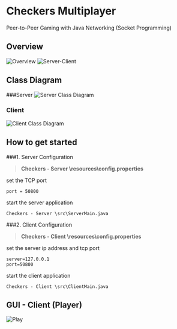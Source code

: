 # Checkers Multiplayer
Peer-to-Peer Gaming with Java Networking (Socket Programming)

## Overview
![Overview](https://github.com/tk-codes/checkers/blob/master/Documentation/overview.png)
![Server-Client](https://github.com/tk-codes/checkers/blob/master/Documentation/server_client.PNG)

## Class Diagram
###Server
![Server Class Diagram](https://github.com/tk-codes/checkers/blob/master/Checkers%20-%20Server/doc/ServerSide.png)

### Client
![Client Class Diagram](https://github.com/tk-codes/checkers/blob/master/Checkers%20-%20Client/doc/ClientSide.png)

## How to get started
###1. Server Configuration

> **Checkers - Server \resources\config.properties**

set the TCP port
```
port = 50800
```

start the server application
```
Checkers - Server \src\ServerMain.java
```

###2. Client Configuration

> **Checkers - Client \resources\config.properties**

set the server ip address and tcp port
```
server=127.0.0.1
port=50800
```

start the client application
```
Checkers - Client \src\ClientMain.java
```

## GUI - Client (Player)
![Play](https://github.com/tk-codes/checkers/blob/master/Documentation/play.PNG)

